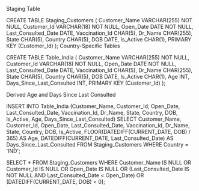 Staging Table

CREATE TABLE Staging_Customers (
    Customer_Name VARCHAR(255) NOT NULL,
    Customer_Id VARCHAR(18) NOT NULL,
    Open_Date DATE NOT NULL,
    Last_Consulted_Date DATE,
    Vaccination_Id CHAR(5),
    Dr_Name CHAR(255),
    State CHAR(5),
    Country CHAR(5),
    DOB DATE,
    Is_Active CHAR(1),
    PRIMARY KEY (Customer_Id)
);
Country-Specific Tables

CREATE TABLE Table_India (
    Customer_Name VARCHAR(255) NOT NULL,
    Customer_Id VARCHAR(18) NOT NULL,
    Open_Date DATE NOT NULL,
    Last_Consulted_Date DATE,
    Vaccination_Id CHAR(5),
    Dr_Name CHAR(255),
    State CHAR(5),
    Country CHAR(5),
    DOB DATE,
    Is_Active CHAR(1),
    Age INT,
    Days_Since_Last_Consulted INT,
    PRIMARY KEY (Customer_Id)
);

Derived Age and Days Since Last Consulted

INSERT INTO Table_India (Customer_Name, Customer_Id, Open_Date, Last_Consulted_Date, Vaccination_Id, Dr_Name, State, Country, DOB, Is_Active, Age, Days_Since_Last_Consulted)
SELECT 
    Customer_Name,
    Customer_Id,
    Open_Date,
    Last_Consulted_Date,
    Vaccination_Id,
    Dr_Name,
    State,
    Country,
    DOB,
    Is_Active,
    FLOOR(DATEDIFF(CURRENT_DATE, DOB) / 365) AS Age,
    DATEDIFF(CURRENT_DATE, Last_Consulted_Date) AS Days_Since_Last_Consulted
FROM Staging_Customers
WHERE Country = 'IND';

SELECT * FROM Staging_Customers 
WHERE 
    Customer_Name IS NULL OR
    Customer_Id IS NULL OR
    Open_Date IS NULL OR
    (Last_Consulted_Date IS NOT NULL AND Last_Consulted_Date < Open_Date) OR
    (DATEDIFF(CURRENT_DATE, DOB) < 0);
